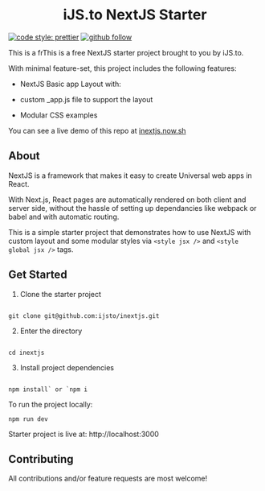 <h1 align="center">iJS.to NextJS Starter</h1>

[![code style: prettier](https://img.shields.io/badge/code_style-prettier-ff69b4.svg?style=for-the-badge)](https://github.com/prettier/prettier)
[![github follow](https://img.shields.io/github/followers/ijsto?color=%23ff665a&label=Follow%20iJS.to&logo=github&style=for-the-badge)](https://github.com/ijsto)

This is a frThis is a free NextJS starter project brought to you by iJS.to.

With minimal feature-set, this project includes the following features:

- NextJS Basic app Layout with:

- custom \_app.js file to support the layout

- Modular CSS examples

You can see a live demo of this repo at [inextjs.now.sh](https://inextjs.now.sh/)

## About

NextJS is a framework that makes it easy to create Universal web apps in React.

With Next.js, React pages are automatically rendered on both client and server side, without the hassle of setting up dependancies like webpack or babel and with automatic routing.

This is a simple starter project that demonstrates how to use NextJS with custom layout and some modular styles via `<style jsx />` and `<style global jsx />` tags.

## Get Started

1. Clone the starter project

```

git clone git@github.com:ijsto/inextjs.git

```

2. Enter the directory

```

cd inextjs

```

3. Install project dependencies

```

npm install` or `npm i

```

To run the project locally:

`npm run dev`

Starter project is live at: http://localhost:3000

## Contributing

All contributions and/or feature requests are most welcome!
